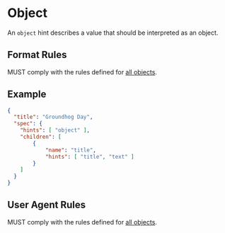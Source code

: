 # Object

An `object` hint describes a value that should be interpreted as an object.

## Format Rules

MUST comply with the rules defined for [all objects](#objects).

## Example

```json
{
  "title": "Groundhog Day",
  "spec": {
    "hints": [ "object" ],
    "children": [
        {
            "name": "title",
            "hints": [ "title", "text" ]
        }
    ]
  }
}
```

## User Agent Rules

MUST comply with the rules defined for [all objects](#objects).

